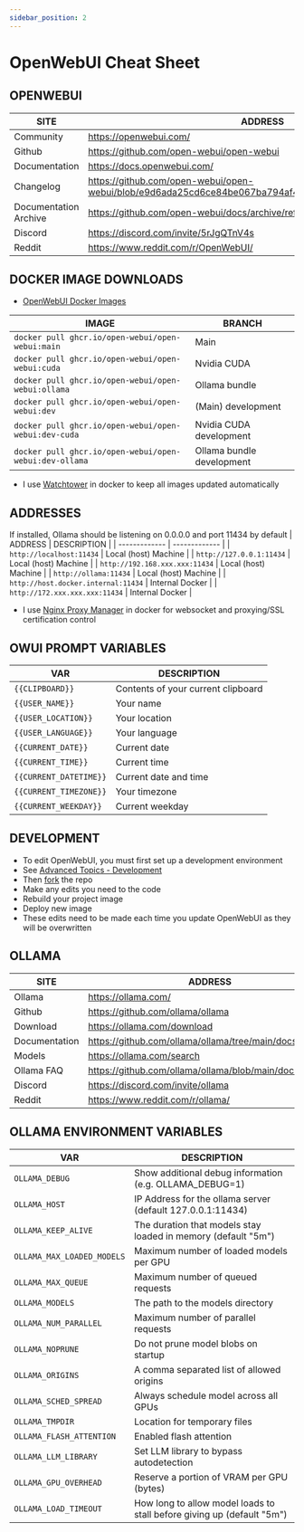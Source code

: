 ```yaml
---
sidebar_position: 2
---
```

# OpenWebUI Cheat Sheet

## OPENWEBUI
| SITE | ADDRESS |
| ------------- | ------------- |
| Community | https://openwebui.com/ |
| Github | https://github.com/open-webui/open-webui |
| Documentation | https://docs.openwebui.com/ |
| Changelog | https://github.com/open-webui/open-webui/blob/e9d6ada25cd6ce84be067ba794af4c9d7116edc7/CHANGELOG.md |
| Documentation Archive | https://github.com/open-webui/docs/archive/refs/heads/main.zip |
| Discord | https://discord.com/invite/5rJgQTnV4s |
| Reddit | https://www.reddit.com/r/OpenWebUI/ |

## DOCKER IMAGE DOWNLOADS
 - [OpenWebUI Docker Images](https://github.com/open-webui/open-webui/pkgs/container/open-webui/versions?filters%5Bversion_type%5D=tagged)

| IMAGE | BRANCH |
| ------------- | ------------- |
| ```docker pull ghcr.io/open-webui/open-webui:main``` | Main |
| ```docker pull ghcr.io/open-webui/open-webui:cuda``` | Nvidia CUDA |
| ```docker pull ghcr.io/open-webui/open-webui:ollama``` | Ollama bundle |
| ```docker pull ghcr.io/open-webui/open-webui:dev``` | (Main) development |
| ```docker pull ghcr.io/open-webui/open-webui:dev-cuda``` | Nvidia CUDA development |
| ```docker pull ghcr.io/open-webui/open-webui:dev-ollama``` | Ollama bundle development |
 * I use [Watchtower](https://github.com/containrrr/watchtower) in docker to keep all images updated automatically

## ADDRESSES
If installed, Ollama should be listening on 0.0.0.0 and port 11434 by default
| ADDRESS | DESCRIPTION |
| ------------- | ------------- |
| ```http://localhost:11434``` | Local (host) Machine |
| ```http://127.0.0.1:11434``` | Local (host) Machine | 
| ```http://192.168.xxx.xxx:11434``` | Local (host) Machine |
| ```http://ollama:11434``` | Local (host) Machine | 
| ```http://host.docker.internal:11434``` | Internal Docker |
| ```http://172.xxx.xxx.xxx:11434``` | Internal Docker |
 * I use [Nginx Proxy Manager](https://nginxproxymanager.com/guide/) in docker for websocket and proxying/SSL certification control

## OWUI PROMPT VARIABLES 
| VAR | DESCRIPTION |
| ------------- | ------------- |
| ```{{CLIPBOARD}}``` | Contents of your current clipboard |
| ```{{USER_NAME}}``` | Your name |
| ```{{USER_LOCATION}}``` | Your location |
| ```{{USER_LANGUAGE}}``` | Your language |
| ```{{CURRENT_DATE}}``` | Current date |
| ```{{CURRENT_TIME}}``` | Current time |
| ```{{CURRENT_DATETIME}}``` | Current date and time |
| ```{{CURRENT_TIMEZONE}}``` | Your timezone |
| ```{{CURRENT_WEEKDAY}}``` | Current weekday |
 
## DEVELOPMENT
 * To edit OpenWebUI, you must first set up a development environment
 * See [Advanced Topics - Development](https://docs.openwebui.com/getting-started/advanced-topics/development)
 * Then [fork](https://github.com/open-webui/open-webui/fork) the repo 
 * Make any edits you need to the code
 * Rebuild your project image
 * Deploy new image
 * These edits need to be made each time you update OpenWebUI as they will be overwritten

## OLLAMA
| SITE | ADDRESS |
| ------------- | ------------- |
| Ollama | https://ollama.com/ |
| Github | https://github.com/ollama/ollama |
| Download | https://ollama.com/download |
| Documentation | https://github.com/ollama/ollama/tree/main/docs |
| Models | https://ollama.com/search |
| Ollama FAQ | https://github.com/ollama/ollama/blob/main/docs/faq.md |
| Discord | https://discord.com/invite/ollama |
| Reddit | https://www.reddit.com/r/ollama/ |

## OLLAMA ENVIRONMENT VARIABLES
| VAR | DESCRIPTION |
| ------------- | ------------- |
| ```OLLAMA_DEBUG``` | Show additional debug information (e.g. OLLAMA_DEBUG=1) |
| ```OLLAMA_HOST``` | IP Address for the ollama server (default 127.0.0.1:11434) |
| ```OLLAMA_KEEP_ALIVE``` | The duration that models stay loaded in memory (default "5m") |
| ```OLLAMA_MAX_LOADED_MODELS``` | Maximum number of loaded models per GPU |
| ```OLLAMA_MAX_QUEUE``` | Maximum number of queued requests |
| ```OLLAMA_MODELS``` | The path to the models directory |
| ```OLLAMA_NUM_PARALLEL``` | Maximum number of parallel requests |
| ```OLLAMA_NOPRUNE``` | Do not prune model blobs on startup |
| ```OLLAMA_ORIGINS``` | A comma separated list of allowed origins |
| ```OLLAMA_SCHED_SPREAD``` | Always schedule model across all GPUs |
| ```OLLAMA_TMPDIR``` | Location for temporary files |
| ```OLLAMA_FLASH_ATTENTION``` | Enabled flash attention |
| ```OLLAMA_LLM_LIBRARY``` | Set LLM library to bypass autodetection |
| ```OLLAMA_GPU_OVERHEAD``` | Reserve a portion of VRAM per GPU (bytes) |
| ```OLLAMA_LOAD_TIMEOUT``` | How long to allow model loads to stall before giving up (default "5m") |


